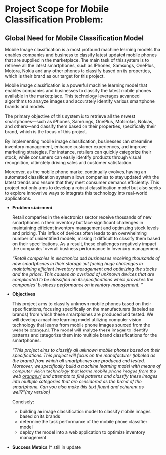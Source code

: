 # Project Scope for Mobile Classification Problem:

## Global Need for Mobile Classification Model

Mobile Image classification is a most profound machine learning models tha enables companies and business to classify latest updated mobile phones that are supplied in the marketplace. The main task of this system is to retrieve all the latest smartphones, such as IPhones, Samsungs, OnePlus, Motora, Nokia and any other phones to classify based on its properties, which is their brand as our target for this project. 

Mobile image classification is a powerful machine learning model that enables companies and businesses to classify the latest mobile phones available in the marketplace. This technology leverages advanced algorithms to analyze images and accurately identify various smartphone brands and models.

The primary objective of this system is to retrieve all the newest smartphones—such as iPhones, Samsungs, OnePlus, Motorolas, Nokias, and others—and classify them based on their properties, specifically their brand, which is the focus of this project.

By implementing mobile image classification, businesses can streamline inventory management, enhance customer experiences, and improve marketing strategies. For instance, retailers can quickly categorize their stock, while consumers can easily identify products through visual recognition, ultimately driving sales and customer satisfaction.

Moreover, as the mobile phone market continually evolves, having an automated classification system allows companies to stay updated with the latest trends and ensure that they meet consumer demands efficiently. This project not only aims to develop a robust classification model but also seeks to explore innovative ways to integrate this technology into real-world applications.

- **Problem statement**
    
    Retail companies in the electronics sector receive thousands of new smartphones in their inventory but face significant challenges in maintaining efficient inventory management and optimizing stock levels and pricing. This influx of devices often leads to an overwhelming number of unidentified models, making it difficult to classify them based on their specifications. As a result, these challenges negatively impact the companies’ overall business performance in inventory management.
    
    *“Retail companies in electronics and businesses receiving thousands of new smartphones in their storage but facing huge challenges in maintaining efficient inventory management and optimizing the stocks and the prices. This causes an overload of unknown devices that are complicated to be classified on its specifications which provokes the companies’ business performance on inventory management. ”*
    
- **Objectives**
    
    This project aims to classify unknown mobile phones based on their specifications, focusing specifically on the manufacturers (labeled as brands) from which these smartphones are produced and tested. We will develop a machine learning model utilizing computer vision technology that learns from mobile phone images sourced from the website [orange.nl](http://orange.nl/). The model will analyze these images to identify patterns and categorize them into multiple brand classifications for the smartphones.
    
    *“This project aims to classify all unknown mobile phones based on their specifications. This project will focus on the manufacturer (labeled as the brand) from which all smartphones are produced and tested. Moreover, we specifically build a machine learning model with means of computer vision technology that learns mobile phone images from the web [orange.nl](http://orange.nl/) and attempts to find patterns and classify these images into multiple categories that are considered as the brand of the smartphone. Can you also make this text fluent and coherent as well?”(my version)*
    
    Concisely:
    
    - building an image classification model to classify mobile images based on its brands
    - determine the task performance of the mobile phone classifier model
    - deploy the model into a web application to optimize inventory management
- **Success Metrics**
    !* still in update
